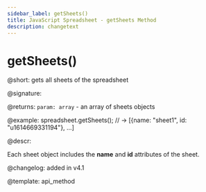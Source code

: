 ```yaml
---
sidebar_label: getSheets()
title: JavaScript Spreadsheet - getSheets Method
description: changetext
---
```


# getSheets()

@short: gets all sheets of the spreadsheet

@signature:

@returns:
`param: array` - an array of sheets objects

@example:
spreadsheet.getSheets();
// ->  [{name: "sheet1", id: "u1614669331194"}, …]

@descr:

Each sheet object includes the **name** and **id** attributes of the sheet.

@changelog: added in v4.1

@template: api_method